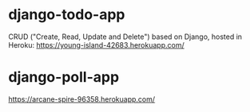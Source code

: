 # django-todo-app
CRUD ("Create, Read, Update and Delete") based on Django, hosted in Heroku:
https://young-island-42683.herokuapp.com/

# django-poll-app
https://arcane-spire-96358.herokuapp.com/
